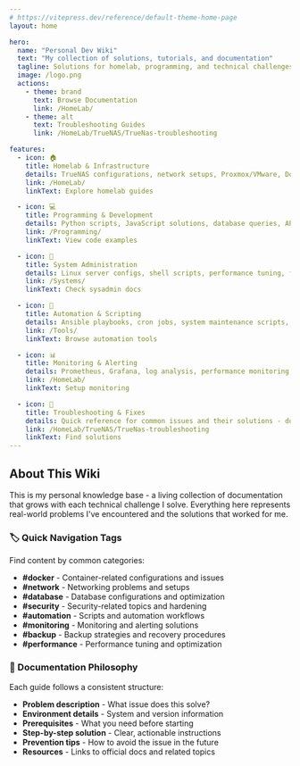```yaml
---
# https://vitepress.dev/reference/default-theme-home-page
layout: home

hero:
  name: "Personal Dev Wiki"
  text: "My collection of solutions, tutorials, and documentation"
  tagline: Solutions for homelab, programming, and technical challenges I've encountered
  image: /logo.png
  actions:
    - theme: brand
      text: Browse Documentation
      link: /HomeLab/
    - theme: alt
      text: Troubleshooting Guides
      link: /HomeLab/TrueNAS/TrueNas-troubleshooting

features:
  - icon: 🏠
    title: Homelab & Infrastructure
    details: TrueNAS configurations, network setups, Proxmox/VMware, Docker containers, self-hosted services, and monitoring stacks
    link: /HomeLab/
    linkText: Explore homelab guides

  - icon: 💻
    title: Programming & Development
    details: Python scripts, JavaScript solutions, database queries, API integrations, and development tool configurations
    link: /Programming/
    linkText: View code examples

  - icon: 🔧
    title: System Administration
    details: Linux server configs, shell scripts, performance tuning, firewall setups, SSL/TLS, and authentication systems
    link: /Systems/
    linkText: Check sysadmin docs

  - icon: 🤖
    title: Automation & Scripting
    details: Ansible playbooks, cron jobs, system maintenance scripts, deployment automation, and workflow optimization
    link: /Tools/
    linkText: Browse automation tools

  - icon: 📊
    title: Monitoring & Alerting
    details: Prometheus, Grafana, log analysis, performance monitoring, alert configurations, and dashboard setups
    link: /HomeLab/
    linkText: Setup monitoring

  - icon: 🚨
    title: Troubleshooting & Fixes
    details: Quick reference for common issues and their solutions - documented problems I've encountered and resolved
    link: /HomeLab/TrueNAS/TrueNas-troubleshooting
    linkText: Find solutions
---
```


## About This Wiki

This is my personal knowledge base - a living collection of documentation that grows with each technical challenge I solve. Everything here represents real-world problems I've encountered and the solutions that worked for me.

### 🏷️ Quick Navigation Tags

Find content by common categories:

- **#docker** - Container-related configurations and issues
- **#network** - Networking problems and setups
- **#database** - Database configurations and optimization
- **#security** - Security-related topics and hardening
- **#automation** - Scripts and automation workflows
- **#monitoring** - Monitoring and alerting solutions
- **#backup** - Backup strategies and recovery procedures
- **#performance** - Performance tuning and optimization

### 📖 Documentation Philosophy

Each guide follows a consistent structure:
- **Problem description** - What issue does this solve?
- **Environment details** - System and version information
- **Prerequisites** - What you need before starting
- **Step-by-step solution** - Clear, actionable instructions
- **Prevention tips** - How to avoid the issue in the future
- **Resources** - Links to official docs and related topics
